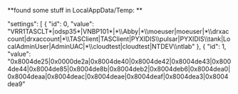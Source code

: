 **found some stuff in LocalAppData/Temp:
**

"settings": \[
\{
"id": 0,
"value": "VRR1TASCLT\*|odsp35\*|VNBP101\*|\*\\\\Abby|\*\\\\moeuser|moeuser|\*\\\\drxaccount|drxaccount|\*\\\\TASClient|TASClient|PYXIDIS\\\\pulsar|PYXIDIS\\\\tank|LocalAdminUser|AdminUAC|\*\\\\cloudtest|cloudtest|NTDEV\\\\ntlab"
\},
\{
"id": 1,
"value": "0x8004de25|0x0000de2a|0x8004de40|0x8004de42|0x8004de43|0x8004de44|0x8004de85|0x8004de8b|0x8004deb2|0x8004deb6|0x8004dea0|0x8004deaa|0x8004deac|0x8004deae|0x8004deaf|0x8004dea3|0x8004dea9"

